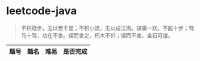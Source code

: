 # leetcode-java

> 不积跬步，无以至千里；不积小流，无以成江海。骐骥一跃，不能十步；驽马十驾，功在不舍。锲而舍之，朽木不折；锲而不舍，金石可镂。

|题号|题名|难易|是否完成|
|:---:|:---:|:---:|:---:|
